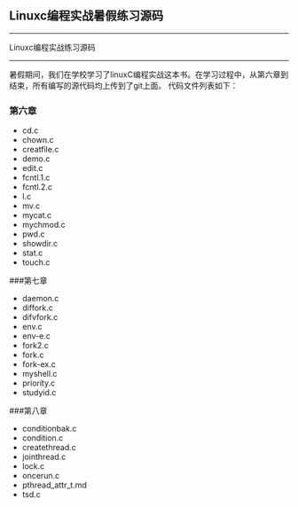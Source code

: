 ## Linuxc编程实战暑假练习源码

***
 Linuxc编程实战练习源码
***
暑假期间，我们在学校学习了linuxC编程实战这本书。在学习过程中，从第六章到结束，所有编写的源代码均上传到了git上面。
代码文件列表如下：
### 第六章
* cd.c
* chown.c
* creatfile.c
* demo.c
* edit.c
* fcntl.1.c
* fcntl.2.c
* l.c
* mv.c
* mycat.c
* mychmod.c
* pwd.c
* showdir.c
* stat.c
* touch.c

###第七章

* daemon.c
* diffork.c
* difvfork.c
* env.c
* env-e.c
* fork2.c
* fork.c
* fork-ex.c
* myshell.c
* priority.c
* studyid.c

###第八章

* conditionbak.c
* condition.c
* createthread.c
* jointhread.c
* lock.c
* oncerun.c
* pthread_attr_t.md
* tsd.c
